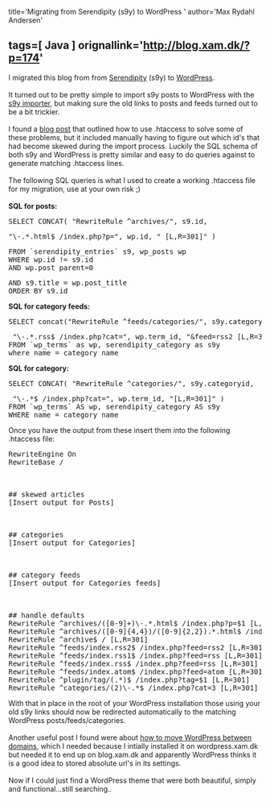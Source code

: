 title='Migrating from Serendipity (s9y) to WordPress '
author='Max Rydahl Andersen'

tags=[ Java ]
orignallink='http://blog.xam.dk/?p=174'
---
<div>
<p>I migrated this blog from from <a href="http://www.s9y.org/">Serendipity</a> (s9y) to <a href="http://wordpress.org">WordPress</a>.
<br><br>
It turned out to be pretty simple to import s9y posts to WordPress with the <a href="http://technosailor.com/2007/01/02/new-version-of-serendipity-s9y-to-wordpress-importer-available/">s9y importer</a>, but making sure the old links to posts and feeds turned out to be a bit trickier.
<br><br>
I found a <a href="http://blog.solutionperspectivemedia.co.uk/?p=63">blog post</a> that outlined how to use .htaccess to solve some of these problems, but it included manually having to figure out which id's that had become skewed during the import process. Luckily the SQL schema of both s9y and WordPress is pretty similar and easy to do queries against to generate matching .htaccess lines.
<br><br>
The following SQL queries is what I used to create a working .htaccess file for my migration, use at your own risk ;)
<br><br><strong>SQL for posts:</strong>
</p>
<pre lang="sql" escaped="true">SELECT CONCAT( "RewriteRule ^archives/", s9.id,</pre>
<pre lang="sql" escaped="true">"\-.*.html$ /index.php?p=", wp.id, " [L,R=301]" )</pre>
<pre lang="sql" escaped="true">FROM `serendipity_entries` s9, wp_posts wp
WHERE wp.id != s9.id
AND wp.post_parent=0</pre>
<pre lang="sql" escaped="true">AND s9.title = wp.post_title
ORDER BY s9.id</pre>
<strong>SQL for category feeds:</strong>
<pre lang="sql" escaped="true">SELECT concat("RewriteRule ^feeds/categories/", s9y.categoryid,</pre>
<pre lang="sql" escaped="true"> "\-.*.rss$ /index.php?cat=", wp.term_id, "&amp;feed=rss2 [L,R=301]")
FROM `wp_terms` as wp, serendipity_category as s9y
where name = category_name</pre>
<strong>SQL for category:</strong>
<pre lang="sql" escaped="true">SELECT CONCAT( "RewriteRule ^categories/", s9y.categoryid,</pre>
<pre lang="sql" escaped="true"> "\-.*$ /index.php?cat=", wp.term_id, "[L,R=301]" )
FROM `wp_terms` AS wp, serendipity_category AS s9y
WHERE name = category_name</pre>
Once you have the output from these insert them into the following .htaccess file:
<pre lang="bash" line="1" escaped="true">RewriteEngine On
RewriteBase /
<br><br>
## skewed articles
[Insert output for Posts]
<br><br>
## categories
[Insert output for Categories]
<br><br>
## category feeds
[Insert output for Categories feeds]
<br><br>
## handle defaults
RewriteRule ^archives/([0-9]+)\-.*.html$ /index.php?p=$1 [L,R=301]
RewriteRule ^archives/([0-9]{4,4})/([0-9]{2,2}).*.html$ /index.php?m=$1$2 [L,R=301]
RewriteRule ^archive$ / [L,R=301]
RewriteRule ^feeds/index.rss2$ /index.php?feed=rss2 [L,R=301]
RewriteRule ^feeds/index.rss1$ /index.php?feed=rss [L,R=301]
RewriteRule ^feeds/index.rss$ /index.php?feed=rss [L,R=301]
RewriteRule ^feeds/index.atom$ /index.php?feed=atom [L,R=301]
RewriteRule ^plugin/tag/(.*)$ /index.php?tag=$1 [L,R=301]
RewriteRule ^categories/(2)\-.*$ /index.php?cat=3 [L,R=301]</pre>
With that in place in the root of your WordPress installation those using your old s9y links should now be redirected automatically to the matching WordPress posts/feeds/categories.
<br><br>
Another useful post I found were about <a href="http://www.mydigitallife.info/2007/10/01/how-to-move-wordpress-blog-to-new-domain-or-location/">how to move WordPress between domains</a>, which I needed because I intially installed it on wordpress.xam.dk but needed it to end up on blog.xam.dk and apparently WordPress thinks it is a good idea to stored absolute url's in its settings.
<br><br>
Now if I could just find a WordPress theme that were both beautiful, simply and functional...still searching..</div>
